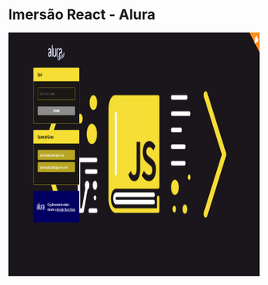 # Imersão React - Alura

<p align="center">
<img src="src/screenshot/main.png" height="490" width="1000" alt="Main"/>
</p>